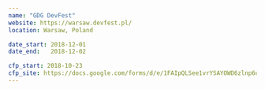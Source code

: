 ```yaml
---
name: "GDG DevFest"
website: https://warsaw.devfest.pl/
location: Warsaw, Poland

date_start: 2018-12-01
date_end:   2018-12-02

cfp_start: 2018-10-23
cfp_site: https://docs.google.com/forms/d/e/1FAIpQLSee1vrYSAYOWD6zlnp6uJ7btvzFrJdysKSyEigCywAPODSEeA/viewform
---
```

